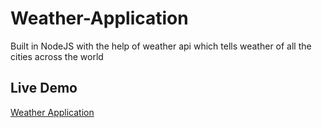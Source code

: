 # Weather-Application

Built in NodeJS with the help of weather api which tells weather of all the cities across the world

## Live Demo

[Weather Application](https://maddy-weather-application.herokuapp.com/)
